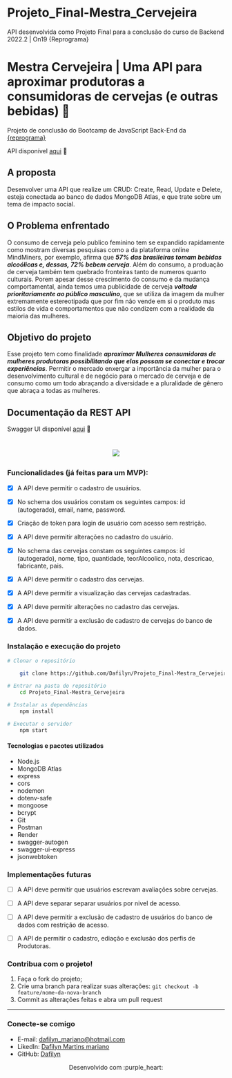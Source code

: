 # Projeto_Final-Mestra_Cervejeira
API desenvolvida como Projeto Final para a conclusão do curso de Backend 2022.2 | On19 {Reprograma}
#  Mestra Cervejeira | Uma API para aproximar produtoras a consumidoras de cervejas (e outras bebidas) :beers:
Projeto de conclusão do Bootcamp de JavaScript Back-End da [{reprograma}](https://reprograma.com.br/)
<p align="center">

API disponível [aqui](https://mestra-cervejeira.onrender.com/) 🔗
<p>

## A proposta

Desenvolver uma API que realize um CRUD: Create, Read, Update e Delete, esteja conectada ao banco de dados MongoDB Atlas, e que trate sobre um tema de impacto social.

## O Problema enfrentado

O consumo de cerveja pelo publico feminino tem se expandido rapidamente como mostram diversas pesquisas como a da plataforma online MindMiners, por exemplo, afirma que ***57% das brasileiras tomam bebidas alcoólicas e, dessas, 72% bebem cerveja***. Além do consumo, a produação de cerveja também tem quebrado fronteiras tanto de numeros quanto culturais. Porem apesar desse crescimento do consumo e da mudança comportamental, ainda temos uma publicidade de cerveja ***voltada prioritariamente ao público masculino***, que se utiliza da imagem da mulher extremamente estereotipada que por fim não vende em si o produto mas estilos de vida e comportamentos que não condizem com a realidade da maioria das mulheres.

## Objetivo do projeto
Esse projeto tem como finalidade ***aproximar Mulheres consumidoras de mulheres produtoras possibilitando que elas possam se conectar e trocar experiências***.
Permitir o mercado enxergar a importância da mulher para o desenvolvimento cultural e de negócio para o mercado de cerveja e de consumo como um todo abraçando a diversidade e a pluralidade de gênero que abraça a todas as mulheres.

## Documentação da REST API
Swagger UI disponível [aqui](https://mestra-cervejeira.onrender.com/docs) 🔗

<h1 align="center">
  <img src="https://i.ibb.co/r5SpJFC/swag.png"></a>
<p align="center">
<p>
</h1>


### Funcionalidades (já feitas para um MVP):

- [x] A API deve permitir o cadastro de usuários.
- [x] No schema dos usuários constam os seguintes campos: id (autogerado), email, name, password.
- [x] Criação de token para login de usuário com acesso sem restrição.
- [x] A API deve permitir alterações no cadastro do usuário.
- [x] No schema das cervejas constam os seguintes campos: id (autogerado), nome, tipo, quantidade, teorAlcoolico, nota, descricao, fabricante, pais.
- [x] A API deve permitir o cadastro das cervejas.
- [x] A API deve permitir a visualização das cervejas cadastradas.
- [x] A API deve permitir alterações no cadastro das cervejas.
- [x] A API deve permitir a exclusão de cadastro de cervejas do banco de dados.


### Instalação e execução do projeto

```bash
# Clonar o repositório
            
    git clone https://github.com/Dafilyn/Projeto_Final-Mestra_Cervejeira.git

# Entrar na pasta do repositório
    cd Projeto_Final-Mestra_Cervejeira

# Instalar as dependências
    npm install

# Executar o servidor
    npm start

```


#### Tecnologias e pacotes utilizados
- Node.js
- MongoDB Atlas
- express
- cors
- nodemon
- dotenv-safe
- mongoose
- bcrypt
- Git
- Postman
- Render
- swagger-autogen
- swagger-ui-express
- jsonwebtoken


### Implementações futuras

- [ ] A API deve permitir que usuários escrevam avaliações sobre cervejas.
- [ ] A API deve separar separar usuários por nivel de acesso.
- [ ] A API deve permitir a exclusão de cadastro de usuários do banco de dados com restrição de acesso.
- [ ] A API de permitir o cadastro, ediação e exclusão dos perfis de Produtoras.


### Contribua com o projeto!

1. Faça o fork do projeto;
2. Crie uma branch para realizar suas alterações: `git checkout -b feature/nome-da-nova-branch`
3. Commit as alterações feitas e abra um pull request


------------

### Conecte-se comigo
- E-mail: dafilyn_mariano@hotmail.com
- LikedIn: [Dafilyn Martins mariano](https://www.linkedin.com/in/dafilynmartinsmariano/)
- GitHub: [Dafilyn](https://github.com/Dafilyn)


<p align="center">
Desenvolvido com :purple_heart:
</p>
